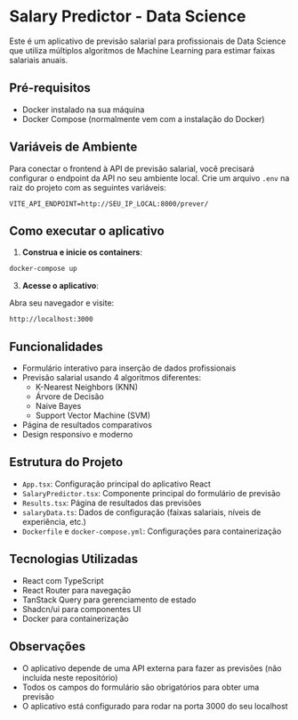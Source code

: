 # Salary Predictor - Data Science

Este é um aplicativo de previsão salarial para profissionais de Data Science que utiliza múltiplos algoritmos de Machine Learning para estimar faixas salariais anuais.

## Pré-requisitos

- Docker instalado na sua máquina
- Docker Compose (normalmente vem com a instalação do Docker)


## Variáveis de Ambiente
Para conectar o frontend à API de previsão salarial, você precisará configurar o endpoint da API no seu ambiente local.
Crie um arquivo `.env` na raiz do projeto com as seguintes variáveis:

```
VITE_API_ENDPOINT=http://SEU_IP_LOCAL:8000/prever/
```

## Como executar o aplicativo

1. **Construa e inicie os containers**:

```bash
docker-compose up
```

3. **Acesse o aplicativo**:

Abra seu navegador e visite:
```
http://localhost:3000
```

## Funcionalidades

- Formulário interativo para inserção de dados profissionais
- Previsão salarial usando 4 algoritmos diferentes:
  - K-Nearest Neighbors (KNN)
  - Árvore de Decisão
  - Naive Bayes
  - Support Vector Machine (SVM)
- Página de resultados comparativos
- Design responsivo e moderno

## Estrutura do Projeto

- `App.tsx`: Configuração principal do aplicativo React
- `SalaryPredictor.tsx`: Componente principal do formulário de previsão
- `Results.tsx`: Página de resultados das previsões
- `salaryData.ts`: Dados de configuração (faixas salariais, níveis de experiência, etc.)
- `Dockerfile` e `docker-compose.yml`: Configurações para containerização

## Tecnologias Utilizadas

- React com TypeScript
- React Router para navegação
- TanStack Query para gerenciamento de estado
- Shadcn/ui para componentes UI
- Docker para containerização

## Observações

- O aplicativo depende de uma API externa para fazer as previsões (não incluída neste repositório)
- Todos os campos do formulário são obrigatórios para obter uma previsão
- O aplicativo está configurado para rodar na porta 3000 do seu localhost

